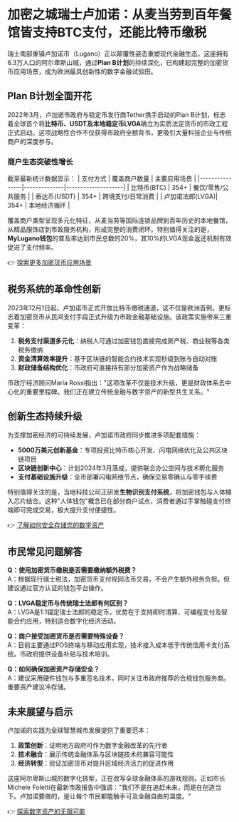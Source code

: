 # 加密之城瑞士卢加诺：从麦当劳到百年餐馆皆支持BTC支付，还能比特币缴税

瑞士南部重镇卢加诺市（Lugano）正以颠覆性姿态重塑现代金融生态。这座拥有6.3万人口的阿尔卑斯山城，通过**Plan B计划**的持续深化，已构建起完整的加密货币应用场景，成为欧洲最具创新性的数字金融试验田。

## Plan B计划全面开花

2022年3月，卢加诺市政府与稳定币发行商Tether携手启动的Plan B计划，标志着全球首个将**比特币、USDT及本地稳定币LVGA**确立为实质法定货币的市政工程正式启动。这项战略性合作不仅获得市政府全额背书，更吸引大量科技企业与传统商户的深度参与。

### 商户生态突破性增长
截至最新统计数据显示：
| 支付方式       | 覆盖商户数量 | 主要应用场景       |
|----------------|--------------|--------------------|
| 比特币(BTC)    | 354+         | 餐饮/零售/公共服务 |
| 泰达币(USDT)   | 354+         | 跨境支付/日常消费  |
| 卢加诺法郎(LVGA)| 354+         | 本地经济循环       |

覆盖商户类型呈现多元化特征，从麦当劳等国际连锁品牌到百年历史的本地餐馆，从精品服饰店到市政服务机构，形成完整的消费闭环。特别值得关注的是，**MyLugano钱包**的普及率达到市民总数的20%，其10%的LVGA现金返还机制有效促进了支付频率。

👉 [探索更多加密货币应用场景](https://bit.ly/okx_welcome)

## 税务系统的革命性创新

2023年12月1日起，卢加诺市正式开放比特币缴税通道，这不仅是欧洲首例，更标志着加密货币从民间支付手段正式升级为市政金融基础设施。该政策实施带来三重变革：

1. **税务支付渠道多元化**：纳税人可通过加密钱包直接完成房产税、商业税等各类税务缴纳
2. **资金清算效率提升**：基于区块链的智能合约技术实现秒级到账与自动对账
3. **财政储备结构优化**：市政府可直接持有部分加密资产作为战略储备

市政厅经济顾问Maria Rossi指出："这项改革不仅是技术升级，更是财政体系去中心化的重要里程碑。我们正在建立传统金融与数字资产的新型共生关系。"

## 创新生态持续升级

为支撑加密经济的可持续发展，卢加诺市政府同步推进多项配套措施：
- **5000万美元创新基金**：专项投资比特币核心开发、闪电网络优化及公共区块链项目
- **区块链创新中心**：计划2024年3月落成，提供联合办公空间与技术孵化服务
- **支付基础设施升级**：全市部署闪电网络节点，确保交易零确认与零手续费

特别值得关注的是，当地科技公司正研发**生物识别支付系统**，将加密钱包与人体植入芯片结合。这种"人体钱包"概念已在部分商户试点，消费者通过手掌触碰支付终端即可完成交易，极大提升支付便捷性。

👉 [了解如何安全存储您的数字资产](https://bit.ly/okx_welcome)

## 市民常见问题解答

**Q：使用加密货币缴税是否需要缴纳额外税费？**  
A：根据现行瑞士税法，加密货币支付视同法币交易，不会产生额外税务负担。但建议通过官方认证的钱包平台操作。

**Q：LVGA稳定币与传统瑞士法郎有何区别？**  
A：LVGA是1:1锚定瑞士法郎的稳定币，优势在于支持即时清算、可编程支付及智能合约应用，特别适合数字化经济活动。

**Q：商户接受加密货币是否需要特殊设备？**  
A：目前主要通过POS终端与移动应用实现，技术接入成本低于传统信用卡支付系统。市政府提供设备补贴与技术培训。

**Q：如何确保加密资产存储安全？**  
A：建议采用硬件钱包与多重签名技术，同时关注市政府推荐的合规钱包服务商。重要资产建议冷存储。

## 未来展望与启示

卢加诺的实践为全球智慧城市发展提供了重要范本：
1. **政策创新**：证明地方政府可作为数字金融改革的先行者
2. **技术融合**：展示传统金融体系与区块链技术的兼容可能性
3. **经济转型**：验证加密货币对提升区域经济活力的促进作用

这座阿尔卑斯山城的数字化转型，正在改写全球金融体系的游戏规则。正如市长Michele Foletti在最新市政报告中强调："我们不是在追赶未来，而是在创造当下。卢加诺要做的，是让每个市民都能触手可及金融自由的温度。"

👉 [探索数字资产的无限可能](https://bit.ly/okx_welcome)